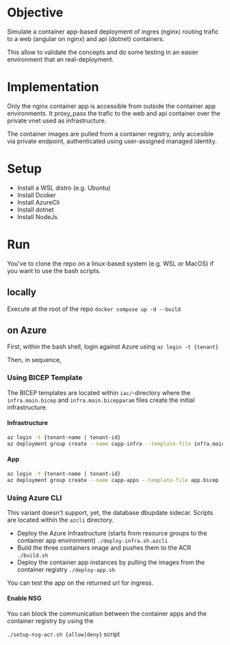 # Objective

Simulate a container app-based deployment of ingres (nginx) routing trafic to a web (angular on nginx) and api (dotnet) containers.

This allow to validate the concepts and do some testing in an easier environment that an real-deployment.

# Implementation

Only the nginx container app is accessible from outside the container app environments. It proxy_pass the trafic to the web and api container over the private vnet used as infrastructure.

The container images are pulled from a container registry, only accesible via private endpoint, authenticated using user-assigned managed identity.

# Setup

- Install a WSL distro (e.g. Ubuntu)
- Install Dcoker
- Install AzureCli
- Install dotnet
- Install NodeJs

# Run 

You've to clone the repo on a linux-based system (e.g. WSL or MacOS) if you want to use the bash scripts.

## locally

Execute at the root of the repo
`docker compose up -d --build`

## on Azure

First, within the bash shell, login against Azure using
`az login -t {tenant}`

Then, in sequence,

### Using BICEP Template
The BICEP templates are located within `iac/`-directory where the `infra.main.bicep` and `infra.main.bicepparam` files create the initial infrastructure.

#### Infrastructure

```bash
az login -t {tenant-name | tenant-id}
az deployment group create --name capp-infra --template-file infra.main.bicep --parameters infra.main.bicepparam
```

#### App
```bash
az login -t {tenant-name | tenant-id}
az deployment group create --name capp-apps --template-file app.bicep --parameters app.bicepparam
```


### Using Azure CLI
This variant doesn't support, yet, the database dbupdate sidecar. Scripts are located within the `azcli` directory.

- Deploy the Azure Infrastructure (starts from resource groups to the container app environment)
  `./deploy-infra.sh.azcli`
- Build the three containers image and pushes them to the ACR
    `./build.sh`
- Deploy the container app instances by pulling the images from the container registry
    `./deploy-app.sh`

You can test the app on the returned url for ingress.

#### Enable NSG

You can block the communication between the container apps and the container registry by using the

`./setup-nsg-acr.sh {allow|deny}` script